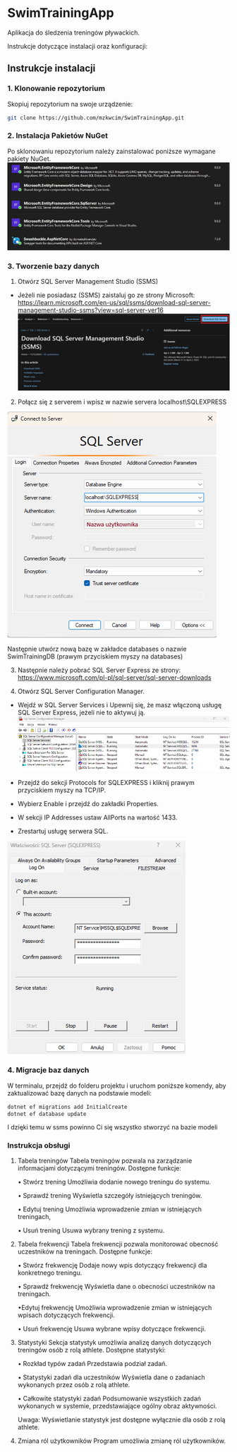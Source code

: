 
# SwimTrainingApp
Aplikacja do śledzenia treningów pływackich.

Instrukcje dotyczące instalacji oraz konfiguracji:

## Instrukcje instalacji

### 1. Klonowanie repozytorium

Skopiuj repozytorium na swoje urządzenie:

```bash
git clone https://github.com/mzkwcim/SwimTrainingApp.git
```
### 2. Instalacja Pakietów NuGet

Po sklonowaniu repozytorium należy zainstalować poniższe wymagane pakiety NuGet. 
![1](Images/1.jfif)
### 3. Tworzenie bazy danych
1. Otwórz SQL Server Management Studio (SSMS)

- Jeżeli nie posiadasz (SSMS) zaistaluj go ze strony Microsoft:
https://learn.microsoft.com/en-us/sql/ssms/download-sql-server-management-studio-ssms?view=sql-server-ver16
![2](Images/2.png)
    

2. Połącz się z serverem i wpisz w nazwie servera localhost\SQLEXPRESS

![2](Images/3.png)

Następnie utwórz nową bazę w zakładce databases o nazwie SwimTrainingDB
(prawym przyciskiem myszy na databases)

3. Następnie należy pobrać SQL Server Express ze strony:
https://www.microsoft.com/pl-pl/sql-server/sql-server-downloads

4. Otwórz SQL Server Configuration Manager.

- Wejdź w SQL Server Services i Upewnij się, że masz włączoną usługę SQL Server Express, jeżeli nie to aktywuj ją.
![4](Images/4.png)

- Przejdź do sekcji Protocols for SQLEXPRESS i kliknij prawym przyciskiem myszy na TCP/IP.

- Wybierz Enable i przejdź do zakładki Properties.

- W sekcji IP Addresses ustaw AllPorts na wartość 1433.

- Zrestartuj usługę serwera SQL.

![5](Images/5.png)

### 4. Migracje baz danych

W terminalu, przejdź do folderu projektu i uruchom poniższe komendy, aby zaktualizować bazę danych na podstawie modeli:

    dotnet ef migrations add InitialCreate
    dotnet ef database update   
I dzięki temu w ssms powinno Ci się wszystko stworzyć na bazie modeli

### Instrukcja obsługi

1. Tabela treningów
Tabela treningów pozwala na zarządzanie informacjami dotyczącymi treningów. Dostępne funkcje:

    • Stwórz trening
Umożliwia dodanie nowego treningu do systemu.

    • Sprawdź trening
Wyświetla szczegóły istniejących treningów.

    • Edytuj trening
Umożliwia wprowadzenie zmian w istniejących treningach,

    • Usuń trening
Usuwa wybrany trening z systemu.

2. Tabela frekwencji
Tabela frekwencji pozwala monitorować obecność uczestników na treningach. Dostępne funkcje:

    • Stwórz frekwencję
Dodaje nowy wpis dotyczący frekwencji dla konkretnego treningu.
    
    • Sprawdź frekwencję
Wyświetla dane o obecności uczestników na treningach.

    •Edytuj frekwencję
Umożliwia wprowadzenie zmian w istniejących wpisach dotyczących frekwencji.

    • Usuń frekwencję
Usuwa wybrane wpisy dotyczące frekwencji.

3. Statystyki
Sekcja statystyk umożliwia analizę danych dotyczących treningów osób z rolą athlete. Dostępne statystyki:

    • Rozkład typów zadań
Przedstawia podział zadań.

    • Statystyki zadań dla uczestników
Wyświetla dane o zadaniach wykonanych przez osób z rolą athlete.

    • Całkowite statystyki zadań
Podsumowanie wszystkich zadań wykonanych w systemie, przedstawiające ogólny obraz aktywności.

    Uwaga: Wyświetlanie statystyk jest dostępne wyłącznie dla osób z rolą athlete.

4. Zmiana ról użytkowników
Program umożliwia zmianę ról użytkowników.
